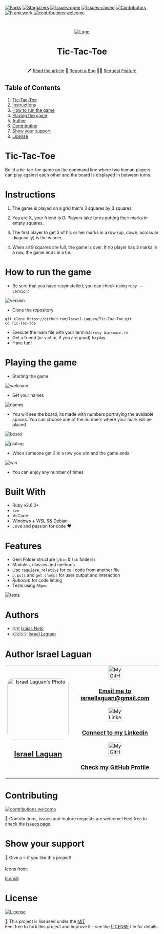 <!-- PROJECT SHIELDS -->
[![Forks][forks-shield]][forks-url]
[![Stargazers][stars-shield]][stars-url]
[![Issues-open][issues-open-shield]][issues-open-url]
[![Issues-closed][issues-closed-shield]][issues-close-url]
[![Contributors][contributors-shield]][contributors-url]
[![Framework][badge-framework]][framework-url]
[![contributions welcome][contributions-welcome]][issues-url]

<!-- PROJECT LOGO -->
<br />
<p align="center">
  <a href="https://">
	  <img src="https://img.icons8.com/color/96/000000/full-image.png" alt="Logo"/>
  </a>

  <h1 align="center">
	Tic-Tac-Toe
  </h1>

  <p align="center">
    <br />
	  🖊️
    <a href="https://">Read the article</a>
    🐞
    <a href="https://github.com/Israel-Laguan/Tic-Tac-Toe/issues">Report a Bug</a>
    🙋‍♂️
    <a href="https://github.com/Israel-Laguan/Tic-Tac-Toe/issues">Request Feature</a>
  </p>
</p>

## Table of Contents

1. [Tic-Tac-Toe](#tic-tac-toe)
2. [Instructions](#instructions)
3. [How to run the game](#how-to-run-the-game)
4. [Playing the game](#playing-the-game)
5. [Author](#author)
6. [Contributing](#contributing)
7. [Show your support](#show-your-support)
8. [License](#license)

# Tic-Tac-Toe
Build a tic-tac-toe game on the command line where two human players can play against each other and the board is displayed in between turns.

# Instructions

 1. The game is played on a grid that's 3 squares by 3 squares.

 2. You are X, your friend is O. Players take turns putting their marks in empty squares.
          
 3. The first player to get 3 of his or her marks in a row (up, down, across or diagonally) is the winner.
          
 4. When all 9 squares are full, the game is over. If no player has 3 marks in a row, the game ends in a tie. 

# How to run the game

 * Be sure that you have `ruby`installed, you can check using `ruby --version`:

![version](assets/ruby-version.png)

 * Clone the repository 
```
git clone https://github.com/Israel-Laguan/Tic-Tac-Toe.git
cd Tic-Tac-Toe
```
 * Execute the main file with your terminal
  `ruby bin/main.rb`
 * Get a friend (or victim, if you are good) to play 
 * Have fun!

# Playing the game

* Starting the game

![welcome](assets/ruby.png)

* Set your names

![names](assets/chomp.png)

* You will see the board, its made with numbers portraying the available spaces.
You can choose one of the numbers where your mark will be placed

![board](assets/board.png)

![plating](assets/playing.png)

* When someone get 3 in a row you win and the game ends

![win](assets/win.png)

* You can enjoy any number of times

# Built With
* Ruby v2.6.3+
* `rvm`
* VsCode
* Windows + WSL && Debian
* Love and passion for code ❤️

# Features

* Gem Folder structure (`/bin` & `lib` folders)
* Modules, classes and methods
* Use `requiere_relative` for call code from another file
* `p`, `puts` and `get chomps` for user output and interaction
* *Rubocop* for code linting
* Tests using `RSpec`

![tests](assets/tests.png)

# Authors
* 🇧🇷 [Izaias Neto](https://www.github.com/izaiasneto4)
* 🇨🇴🇸🇻 [Israel Laguan](https://www.github.com/Israel-Laguan)

# Author Israel Laguan

<table style="width:100%">
  <tr>
    <td>
        <div align="center">
            <a href="./docs/img/photo.png" target="_blank" rel="author">
                <img src="https://avatars2.githubusercontent.com/u/36519478?s=460&v=4" style="border-radius: 10%; min-width: 100px;" alt="Israel Laguan's Photo" width="200px">
            </a>
            <h2>
                <a href="https://israel-laguan.github.io/" target="_blank" rel="author">
                    Israel Laguan
                </a>
            </h2>
        </div>
    </td>
    <td>
        <div align="center">
            <a href="mailto:israellaguan@gmail.com" target="_blank" rel="author">
                <img src="https://img.icons8.com/color/48/000000/message-squared.png" style="border-radius: 10%" alt="My GitHub" height="45px">
                <h3>
                    Email me to 
                    <a href="mailto:israellaguan@gmail.com">
                        israellaguan@gmail.com
                    </a>
                </h3>
            </a>
            <a href="https://www.linkedin.com/in/israellaguan/" target="_blank" rel="author">
                <img src="https://img.icons8.com/color/48/000000/linkedin.png" alt="My Linkedin" height="45px">
                <h3>
                    Connect to my Linkedin
                </h3>
            </a>
            <a href="https://github.com/Israel-Laguan" target="_blank" rel="author">
                <img src="https://img.icons8.com/color/48/000000/github--v1.png" 
			style="border-radius: 10%" alt="My GitHub" height="45px"
		>
                <h3>
                    Check my GitHub Profile
                </h3>
            </a>
        </div>
    </td>
  </tr>
</table> 

# Contributing

[![contributions welcome][contributions-welcome]][issues-url]

🤝 Contributions, issues and feature requests are welcome!
Feel free to check the [issues page][issues-url].

# Show your support

🤗 Give a ⭐️ if you like this project!

Icons from:

<a href="https://icons8.com/icon/13917/full-image">Icons8</a>

# License

[![License][badge-license]](http://badges.mit-license.org)

📝 This project is licensed under the [MIT](LICENSE)\
Feel free to fork this project and improve it - see the [LICENSE](LICENSE) file for details 

<!-- MARKDOWN LINKS & IMAGES -->
[contributors-shield]: https://img.shields.io/github/contributors/Israel-Laguan/Tic-Tac-Toe?style=for-the-badge
[contributors-url]: https://github.com/Israel-Laguan/Tic-Tac-Toe/graphs/contributors
[forks-shield]: https://img.shields.io/github/forks/Israel-Laguan/Tic-Tac-Toe?style=for-the-badge
[forks-url]: https://github.com/Israel-Laguan/Tic-Tac-Toe/network/members
[stars-shield]: https://img.shields.io/github/stars/Israel-Laguan/Tic-Tac-Toe?style=for-the-badge
[stars-url]: https://github.com/Israel-Laguan/Tic-Tac-Toe/stargazers
[issues-open-shield]: https://img.shields.io/github/issues/Israel-Laguan/Tic-Tac-Toe?style=for-the-badge
[issues-url]: https://github.com/Israel-Laguan/Tic-Tac-Toe/issues
[issues-open-url]: https://github.com/Israel-Laguan/Tic-Tac-Toe/issues?q=is%3Aopen+is%3Aissue
[issues-close-url]: https://github.com/Israel-Laguan/Tic-Tac-Toe/issues?q=is%3Aissue+is%3Aclosed
[issues-closed-shield]: https://img.shields.io/github/issues-closed/Israel-Laguan/Tic-Tac-Toe?style=for-the-badge
[badge-framework]: https://img.shields.io/badge/framework-here-9cf?style=for-the-badge
[framework-url]: https://google.com
[contributions-welcome]: https://img.shields.io/badge/contributions-welcome-brightgreen.svg?style=for-the-badge
[badge-license]: https://img.shields.io/:license-mit-blue.svg?style=for-the-badge
